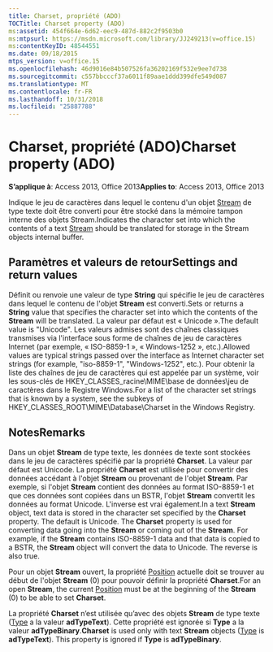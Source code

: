 ```yaml
---
title: Charset, propriété (ADO)
TOCTitle: Charset property (ADO)
ms:assetid: 454f664e-6d62-eec9-487d-882c2f9503b0
ms:mtpsurl: https://msdn.microsoft.com/library/JJ249213(v=office.15)
ms:contentKeyID: 48544551
ms.date: 09/18/2015
mtps_version: v=office.15
ms.openlocfilehash: 46d9016e84b507526fa36202169f532e9ee7d738
ms.sourcegitcommit: c557bbcccf37a6011f89aae1ddd399dfe549d087
ms.translationtype: MT
ms.contentlocale: fr-FR
ms.lasthandoff: 10/31/2018
ms.locfileid: "25887788"
---
```

# <a name="charset-property-ado"></a><span data-ttu-id="5d6b5-102">Charset, propriété (ADO)</span><span class="sxs-lookup"><span data-stu-id="5d6b5-102">Charset property (ADO)</span></span>


<span data-ttu-id="5d6b5-103">**S’applique à**: Access 2013, Office 2013</span><span class="sxs-lookup"><span data-stu-id="5d6b5-103">**Applies to**: Access 2013, Office 2013</span></span>

<span data-ttu-id="5d6b5-104">Indique le jeu de caractères dans lequel le contenu d'un objet [Stream](stream-object-ado.md) de type texte doit être converti pour être stocké dans la mémoire tampon interne des objets Stream.</span><span class="sxs-lookup"><span data-stu-id="5d6b5-104">Indicates the character set into which the contents of a text [Stream](stream-object-ado.md) should be translated for storage in the Stream objects internal buffer.</span></span>

## <a name="settings-and-return-values"></a><span data-ttu-id="5d6b5-105">Paramètres et valeurs de retour</span><span class="sxs-lookup"><span data-stu-id="5d6b5-105">Settings and return values</span></span>

<span data-ttu-id="5d6b5-106">Définit ou renvoie une valeur de type **String** qui spécifie le jeu de caractères dans lequel le contenu de l'objet **Stream** est converti.</span><span class="sxs-lookup"><span data-stu-id="5d6b5-106">Sets or returns a **String** value that specifies the character set into which the contents of the **Stream** will be translated.</span></span> <span data-ttu-id="5d6b5-107">La valeur par défaut est « Unicode ».</span><span class="sxs-lookup"><span data-stu-id="5d6b5-107">The default value is "Unicode".</span></span> <span data-ttu-id="5d6b5-108">Les valeurs admises sont des chaînes classiques transmises via l'interface sous forme de chaînes de jeu de caractères Internet (par exemple, « ISO-8859-1 », « Windows-1252 », etc.).</span><span class="sxs-lookup"><span data-stu-id="5d6b5-108">Allowed values are typical strings passed over the interface as Internet character set strings (for example, "iso-8859-1", "Windows-1252", etc.).</span></span> <span data-ttu-id="5d6b5-109">Pour obtenir la liste des chaînes de jeu de caractères qui est appelée par un système, voir les sous-clés de HKEY\_CLASSES\_racine\\MIME\\base de données\\jeu de caractères dans le Registre Windows.</span><span class="sxs-lookup"><span data-stu-id="5d6b5-109">For a list of the character set strings that is known by a system, see the subkeys of HKEY\_CLASSES\_ROOT\\MIME\\Database\\Charset in the Windows Registry.</span></span>

## <a name="remarks"></a><span data-ttu-id="5d6b5-110">Notes</span><span class="sxs-lookup"><span data-stu-id="5d6b5-110">Remarks</span></span>

<span data-ttu-id="5d6b5-p102">Dans un objet **Stream** de type texte, les données de texte sont stockées dans le jeu de caractères spécifié par la propriété **Charset**. La valeur par défaut est Unicode. La propriété **Charset** est utilisée pour convertir des données accédant à l'objet **Stream** ou provenant de l'objet **Stream**. Par exemple, si l'objet **Stream** contient des données au format ISO-8859-1 et que ces données sont copiées dans un BSTR, l'objet **Stream** convertit les données au format Unicode. L'inverse est vrai également.</span><span class="sxs-lookup"><span data-stu-id="5d6b5-p102">In a text **Stream** object, text data is stored in the character set specified by the **Charset** property. The default is Unicode. The **Charset** property is used for converting data going into the **Stream** or coming out of the **Stream**. For example, if the **Stream** contains ISO-8859-1 data and that data is copied to a BSTR, the **Stream** object will convert the data to Unicode. The reverse is also true.</span></span>

<span data-ttu-id="5d6b5-116">Pour un objet **Stream** ouvert, la propriété [Position](position-property-ado.md) actuelle doit se trouver au début de l'objet **Stream** (0) pour pouvoir définir la propriété **Charset**.</span><span class="sxs-lookup"><span data-stu-id="5d6b5-116">For an open **Stream**, the current [Position](position-property-ado.md) must be at the beginning of the **Stream** (0) to be able to set **Charset**.</span></span>

<span data-ttu-id="5d6b5-p103">La propriété **Charset** n’est utilisée qu’avec des objets **Stream** de type texte ([Type](type-property-ado-stream.md) a la valeur **adTypeText**). Cette propriété est ignorée si **Type** a la valeur **adTypeBinary**.</span><span class="sxs-lookup"><span data-stu-id="5d6b5-p103">**Charset** is used only with text **Stream** objects ([Type](type-property-ado-stream.md) is **adTypeText**). This property is ignored if **Type** is **adTypeBinary**.</span></span>

